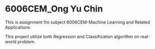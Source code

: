 # 6006CEM_Ong Yu Chin
This is assignment fro subject 6006CEM-Machine Learning and Related Applications

This project utilize both Regression and Classification algorithm on real-world problem. 

